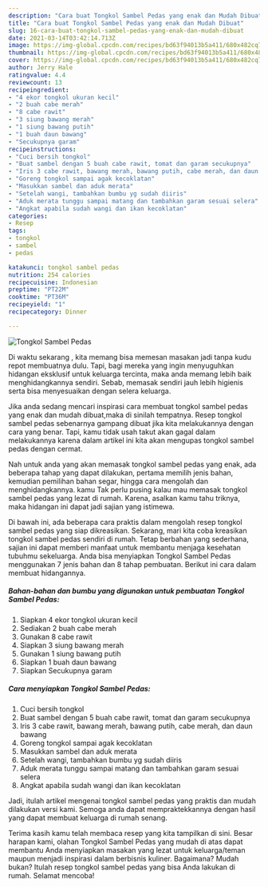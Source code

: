 ```yaml
---
description: "Cara buat Tongkol Sambel Pedas yang enak dan Mudah Dibuat"
title: "Cara buat Tongkol Sambel Pedas yang enak dan Mudah Dibuat"
slug: 16-cara-buat-tongkol-sambel-pedas-yang-enak-dan-mudah-dibuat
date: 2021-03-14T03:42:14.713Z
image: https://img-global.cpcdn.com/recipes/bd63f94013b5a411/680x482cq70/tongkol-sambel-pedas-foto-resep-utama.jpg
thumbnail: https://img-global.cpcdn.com/recipes/bd63f94013b5a411/680x482cq70/tongkol-sambel-pedas-foto-resep-utama.jpg
cover: https://img-global.cpcdn.com/recipes/bd63f94013b5a411/680x482cq70/tongkol-sambel-pedas-foto-resep-utama.jpg
author: Jerry Hale
ratingvalue: 4.4
reviewcount: 13
recipeingredient:
- "4 ekor tongkol ukuran kecil"
- "2 buah cabe merah"
- "8 cabe rawit"
- "3 siung bawang merah"
- "1 siung bawang putih"
- "1 buah daun bawang"
- "Secukupnya garam"
recipeinstructions:
- "Cuci bersih tongkol"
- "Buat sambel dengan 5 buah cabe rawit, tomat dan garam secukupnya"
- "Iris 3 cabe rawit, bawang merah, bawang putih, cabe merah, dan daun bawang"
- "Goreng tongkol sampai agak kecoklatan"
- "Masukkan sambel dan aduk merata"
- "Setelah wangi, tambahkan bumbu yg sudah diiris"
- "Aduk merata tunggu sampai matang dan tambahkan garam sesuai selera"
- "Angkat apabila sudah wangi dan ikan kecoklatan"
categories:
- Resep
tags:
- tongkol
- sambel
- pedas

katakunci: tongkol sambel pedas 
nutrition: 254 calories
recipecuisine: Indonesian
preptime: "PT22M"
cooktime: "PT36M"
recipeyield: "1"
recipecategory: Dinner

---
```



![Tongkol Sambel Pedas](https://img-global.cpcdn.com/recipes/bd63f94013b5a411/680x482cq70/tongkol-sambel-pedas-foto-resep-utama.jpg)

Di waktu  sekarang , kita memang bisa memesan masakan jadi tanpa kudu repot membuatnya dulu. Tapi, bagi mereka yang ingin menyuguhkan hidangan eksklusif untuk keluarga tercinta, maka anda memang lebih baik menghidangkannya sendiri. Sebab, memasak sendiri jauh lebih higienis serta bisa menyesuaikan dengan selera keluarga.

Jika anda sedang mencari inspirasi cara membuat tongkol sambel pedas yang enak dan mudah dibuat,maka di sinilah tempatnya. Resep tongkol sambel pedas  sebenarnya gampang dibuat jika kita melakukannya dengan cara yang benar. Tapi, kamu tidak usah takut akan gagal dalam melakukannya 
karena dalam artikel ini kita akan mengupas tongkol sambel pedas dengan cermat.  



Nah untuk anda yang akan memasak tongkol sambel pedas yang enak, ada beberapa tahap yang dapat dilakukan, pertama memilih jenis bahan, kemudian pemilihan bahan segar, hingga cara mengolah dan menghidangkannya. kamu Tak perlu pusing kalau mau memasak tongkol sambel pedas yang lezat di rumah. Karena, asalkan kamu  tahu triknya, maka hidangan ini dapat jadi sajian yang istimewa.

Di bawah ini, ada beberapa cara praktis  dalam mengolah resep tongkol sambel pedas yang siap dikreasikan. Sekarang, mari kita coba kreasikan tongkol sambel pedas sendiri di rumah. Tetap berbahan yang sederhana, sajian ini dapat memberi manfaat untuk membantu menjaga kesehatan tubuhmu sekeluarga. Anda bisa menyiapkan Tongkol Sambel Pedas menggunakan 7 jenis bahan dan 8 tahap pembuatan. Berikut ini cara dalam membuat hidangannya.

<!--inarticleads1-->

##### Bahan-bahan dan bumbu yang digunakan untuk pembuatan Tongkol Sambel Pedas:

1. Siapkan 4 ekor tongkol ukuran kecil
1. Sediakan 2 buah cabe merah
1. Gunakan 8 cabe rawit
1. Siapkan 3 siung bawang merah
1. Gunakan 1 siung bawang putih
1. Siapkan 1 buah daun bawang
1. Siapkan Secukupnya garam




<!--inarticleads2-->

##### Cara menyiapkan Tongkol Sambel Pedas:

1. Cuci bersih tongkol
1. Buat sambel dengan 5 buah cabe rawit, tomat dan garam secukupnya
1. Iris 3 cabe rawit, bawang merah, bawang putih, cabe merah, dan daun bawang
1. Goreng tongkol sampai agak kecoklatan
1. Masukkan sambel dan aduk merata
1. Setelah wangi, tambahkan bumbu yg sudah diiris
1. Aduk merata tunggu sampai matang dan tambahkan garam sesuai selera
1. Angkat apabila sudah wangi dan ikan kecoklatan




Jadi, itulah artikel mengenai  tongkol sambel pedas  yang praktis dan mudah dilakukan versi kami. Semoga anda dapat mempraktekkannya dengan hasil yang dapat membuat keluarga di rumah senang. 

Terima kasih kamu telah membaca resep yang kita tampilkan di sini. Besar harapan kami, olahan  Tongkol Sambel Pedas yang mudah di atas dapat membantu Anda menyiapkan masakan yang lezat untuk keluarga/teman maupun menjadi inspirasi dalam berbisnis kuliner. Bagaimana? Mudah bukan? Itulah resep tongkol sambel pedas yang bisa Anda lakukan di rumah. Selamat mencoba!


